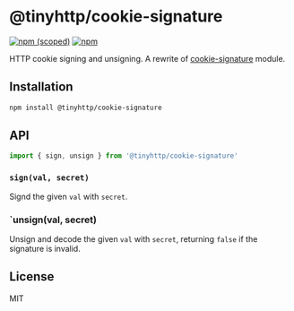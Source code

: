 # @tinyhttp/cookie-signature

[![npm (scoped)](https://img.shields.io/npm/v/@tinyhttp/cookie-signature?style=flat-square)](npmjs.com/package/@tinyhttp/cookie-signature) [![npm](https://img.shields.io/npm/dt/@tinyhttp/cookie-signature?style=flat-square)](npmjs.com/package/@tinyhttp/cookie-signature)

HTTP cookie signing and unsigning. A rewrite of [cookie-signature](https://github.com/tj/node-cookie-signature) module.

## Installation

```sh
npm install @tinyhttp/cookie-signature
```

## API

```js
import { sign, unsign } from '@tinyhttp/cookie-signature'
```

### `sign(val, secret)`

Signd the given `val` with `secret`.

### `unsign(val, secret)

Unsign and decode the given `val` with `secret`, returning `false` if the signature is invalid.

## License

MIT
